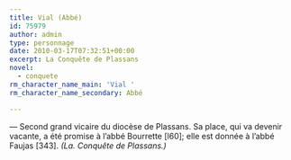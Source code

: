 ```yaml
---
title: Vial (Abbé)
id: 75979
author: admin
type: personnage
date: 2010-03-17T07:32:51+00:00
excerpt: La Conquête de Plassans
novel:
  - conquete
rm_character_name_main: 'Vial '
rm_character_name_secondary: Abbé

---
```

— Second grand vicaire du diocèse de Plassans. Sa place, qui va devenir vacante, a été promise à l&rsquo;abbé Bourrette [l60]; elle est donnée à l&rsquo;abbé Faujas [343]. _(La. Conquête de Plassans.)_